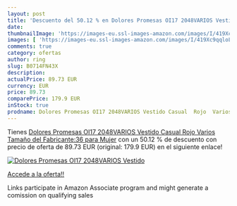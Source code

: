 ```yaml
---
layout: post
title: 'Descuento del 50.12 % en Dolores Promesas OI17 2048VARIOS Vestido'
date: 
thumbnailImage: 'https://images-eu.ssl-images-amazon.com/images/I/419Xc9qqloL._SL200_.jpg'
images: [ 'https://images-eu.ssl-images-amazon.com/images/I/419Xc9qqloL._SL200_.jpg' ]
comments: true
category: ofertas
author: ring
slug: B0714FN43X
description:
actualPrice: 89.73 EUR
currency: EUR
price: 89.73
comparePrice: 179.9 EUR
inStock: true
prodname: Dolores Promesas OI17 2048VARIOS Vestido Casual  Rojo  Varios   Tamaño del Fabricante:36 para Mujer
---
```


Tienes [Dolores Promesas OI17 2048VARIOS Vestido Casual  Rojo  Varios   Tamaño del Fabricante:36 para Mujer](https://www.amazon.es/dp/B0714FN43X/?tag=tolees-21) con un 50.12 % de descuento con precio de oferta de 89.73 EUR (original: 179.9 EUR) en el siguiente enlace!

[![Dolores Promesas OI17 2048VARIOS Vestido](https://images-eu.ssl-images-amazon.com/images/I/419Xc9qqloL._SL200_.jpg)](https://www.amazon.es/dp/B0714FN43X/?tag=tolees-21)

[Accede a la oferta!!](https://www.amazon.es/dp/B0714FN43X/?tag=tolees-21)

Links participate in Amazon Associate program and might generate a comission on qualifying sales


